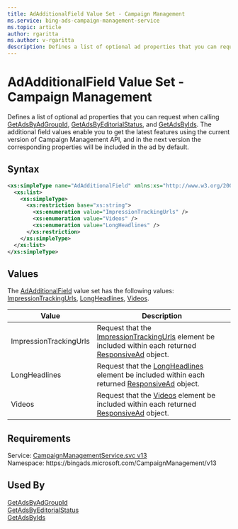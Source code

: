 ```yaml
---
title: AdAdditionalField Value Set - Campaign Management
ms.service: bing-ads-campaign-management-service
ms.topic: article
author: rgaritta
ms.author: v-rgaritta
description: Defines a list of optional ad properties that you can request when calling GetAdsByAdGroupId, GetAdsByEditorialStatus, and GetAdsByIds.
---
```

# AdAdditionalField Value Set - Campaign Management
Defines a list of optional ad properties that you can request when calling [GetAdsByAdGroupId](getadsbyadgroupid.md#returnadditionalfields), [GetAdsByEditorialStatus](getadsbyeditorialstatus.md#returnadditionalfields), and [GetAdsByIds](getadsbyids.md#returnadditionalfields). The additional field values enable you to get the latest features using the current version of Campaign Management API, and in the next version the corresponding properties will be included in the ad by default.  

## Syntax
```xml
<xs:simpleType name="AdAdditionalField" xmlns:xs="http://www.w3.org/2001/XMLSchema">
  <xs:list>
    <xs:simpleType>
      <xs:restriction base="xs:string">
        <xs:enumeration value="ImpressionTrackingUrls" />
        <xs:enumeration value="Videos" />
        <xs:enumeration value="LongHeadlines" />
      </xs:restriction>
    </xs:simpleType>
  </xs:list>
</xs:simpleType>
```

## <a name="values"></a>Values

The [AdAdditionalField](adadditionalfield.md) value set has the following values: [ImpressionTrackingUrls](#impressiontrackingurls), [LongHeadlines](#longheadlines), [Videos](#videos).

|Value|Description|
|-----------|---------------|
|<a name="impressiontrackingurls"></a>ImpressionTrackingUrls|Request that the [ImpressionTrackingUrls](responsivead.md#impressiontrackingurls) element be included within each returned [ResponsiveAd](responsivead.md) object.|
|<a name="longheadlines"></a>LongHeadlines|Request that the [LongHeadlines](responsivead.md#longheadlines) element be included within each returned [ResponsiveAd](responsivead.md) object.|
|<a name="videos"></a>Videos|Request that the [Videos](responsivead.md#videos) element be included within each returned [ResponsiveAd](responsivead.md) object.|

## Requirements
Service: [CampaignManagementService.svc v13](https://campaign.api.bingads.microsoft.com/Api/Advertiser/CampaignManagement/v13/CampaignManagementService.svc)  
Namespace: https\://bingads.microsoft.com/CampaignManagement/v13  

## Used By
[GetAdsByAdGroupId](getadsbyadgroupid.md)  
[GetAdsByEditorialStatus](getadsbyeditorialstatus.md)  
[GetAdsByIds](getadsbyids.md)  
